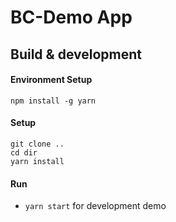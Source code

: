 # BC-Demo App

## Build & development

#### Environment Setup
```
npm install -g yarn
```

#### Setup
```
git clone ..
cd dir
yarn install
```

#### Run

* `yarn start` for development demo
